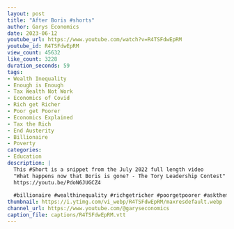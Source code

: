 ```yaml
---
layout: post
title: "After Boris #shorts"
author: Garys Economics
date: 2023-06-12
youtube_url: https://www.youtube.com/watch?v=R4TSFdwEpRM
youtube_id: R4TSFdwEpRM
view_count: 45632
like_count: 3228
duration_seconds: 59
tags:
- Wealth Inequality
- Enough is Enough
- Tax Wealth Not Work
- Economics of Covid
- Rich get Richer
- Poor get Poorer
- Economics Explained
- Tax the Rich
- End Austerity
- Billionaire
- Poverty
categories:
- Education
description: |
  This #Short is a snippet from the July 2022 full length video 
  "What happens now that Boris is gone? - The Tory Leadership Contest" 
  https://youtu.be/PdoN6JUGCZ4
  
  #billionaire #wealthinequality #richgetricher #poorgetpoorer #askthem   #enoughisenough #assets #governmentdebt #moneyisatoken #whatismoney #700billion #inflation #costoflivingcrisis #whereisthemoney #showmethemoney #gdp #theydontevenknow #taxwealthnotwork #noalternative #jeremyhunt
thumbnail: https://i.ytimg.com/vi_webp/R4TSFdwEpRM/maxresdefault.webp
channel_url: https://www.youtube.com/@garyseconomics
caption_file: captions/R4TSFdwEpRM.vtt
---
```


